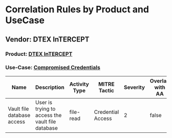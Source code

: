 Correlation Rules by Product and UseCase
========================================
Vendor: DTEX InTERCEPT
----------------------
### Product: [DTEX InTERCEPT](../ds_dtex_intercept_dtex_intercept.md)
### Use-Case: [Compromised Credentials](../../../../UseCases/uc_compromised_credentials.md)

| Name    | Description    | Activity Type | MITRE Tactic      | Severity | Overlap with AA |
| ---- | ---- | ---- | ---- | -------- | ---- |
| Vault file database access | User is trying to access the vault file database | file-read     | Credential Access | 2        | false    |